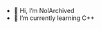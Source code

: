 - 👋 Hi, I’m NolArchived
- 🌱 I’m currently learning C++

<!---
NolArchived/NolArchived is a ✨ special ✨ repository because its `README.md` (this file) appears on your GitHub profile.
You can click the Preview link to take a look at your changes.
--->
